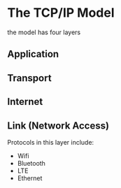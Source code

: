 # The TCP/IP Model

the model has four layers

## Application

## Transport

## Internet

## Link (Network Access)

Protocols in this layer include:

- Wifi
- Bluetooth
- LTE
- Ethernet
